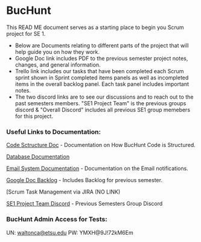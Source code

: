 # BucHunt
This READ ME document serves as a starting place to begin you Scrum project for SE 1.
  - Below are Documents relating to different parts of the project that will help guide you on how they work.
  - Google Doc link includes PDF to the previous semester project notes, changes, and general information.
  - Trello link includes our tasks that have been completed each Scrum sprint shown in Sprint completed items panels as well as incompleted items in the overall backlog panel. Each task panel includes important notes.
  - The two discord links are to see our discussions and to reach out to the past semesters members. "SE1 Project Team" is the previous groups discord & "Overall Discord" includes all previous SE1 group memebers for this project.


### Useful Links to Documentation:

[Code Sctructure Doc](https://github.com/TimothyG17-arch/scavRus/blob/master/Documentation/Code%20Structure%20Documentation.docx) - Documentation on How BucHunt Code is Structured.

[Database Documentation](https://github.com/TimothyG17-arch/scavRus/blob/master/Documentation/Database%20Documentation.docx)

[Email System Documentation](https://github.com/TimothyG17-arch/scavRus/blob/master/Documentation/Email%20System%20Documentation.docx) - Documentation on the Email notifications.

[Google Doc Backlog](https://github.com/TimothyG17-arch/scavRus/blob/master/Scrum%20Team.pdf) - Includes Backlog for previous semester.

[Scrum Task Management via JIRA (NO LINK)

[SE1 Project Team Discord](https://discord.gg/znbJTxTJ) - Previous Semesters Group Discord


### BucHunt Admin Access for Tests:
 UN: waltonca@etsu.edu
 PW: YMXH@9J!72kM6Em



